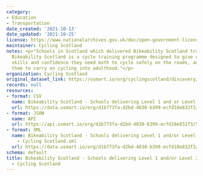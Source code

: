 ```yaml
---
category:
- Education
- Transportation
date_created: '2021-10-13'
date_updated: '2021-10-25'
license: https://www.nationalarchives.gov.uk/doc/open-government-licence/version/3/
maintainer: Cycling Scotland
notes: <p>"Schools in Scotland which delivered Bikeability Scotland training in 2019/20.
  Bikeability Scotland is a cycle training programme designed to give children the
  skills and confidence they need both to cycle safely on the roads, and to encourage
  them to carry on cycling into adulthood."</p>
organization: Cycling Scotland
original_dataset_link: https://usmart.io/org/cyclingscotland/discovery/discovery-view-detail/b9fa9cf4-16b3-4d13-97c0-29c2d0c21d6a
records: null
resources:
- format: CSV
  name: Bikeability Scotland - Schools delivering Level 1 and_or Level 2 - 2019_20.csv
  url: https://data.usmart.io/org/d1b773fa-d2bd-4830-b399-ecfd18e832f3/resource?resourceGUID=45d4ec00-30ba-4175-a12d-7e5f4e38a5b2
- format: JSON
  name: API
  url: https://api.usmart.io/org/d1b773fa-d2bd-4830-b399-ecfd18e832f3/51a9ebdd-ce35-4dfe-8921-1bc8207b4b5e/2/urql
- format: XML
  name: Bikeability Scotland - Schools delivering Level 1 and/or Level 2 - 2019/20
    - Cycling Scotland.xml
  url: https://data.usmart.io/org/d1b773fa-d2bd-4830-b399-ecfd18e832f3/resource?resourceGUID=5a716f5c-b44b-42ff-aa29-9fccba0aab6f
schema: default
title: Bikeability Scotland - Schools delivering Level 1 and/or Level 2 - 2019/20
  - Cycling Scotland
---
```

